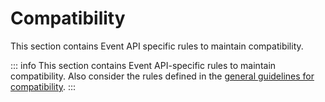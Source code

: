 # Compatibility

This section contains Event API specific rules to maintain compatibility.

::: info
This section contains Event API-specific rules to maintain compatibility.
Also consider the rules defined in the [general guidelines for compatibility](../../020_GENERAL-GUIDELINES/030_Compatibility/index.md).
:::
